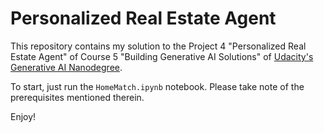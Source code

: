 # Personalized Real Estate Agent

This repository contains my solution to the Project 4 "Personalized Real Estate Agent" of Course 5 "Building Generative AI Solutions" of [Udacity's Generative AI Nanodegree](https://udacity.com/enrollment/nd608). 

To start, just run the `HomeMatch.ipynb` notebook. Please take note of the prerequisites mentioned therein. 

Enjoy! 